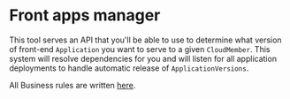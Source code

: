# Front apps manager

This tool serves an API that you'll be able to use to determine what version of front-end `Application` you want to serve to a given `CloudMember`.
This system will resolve dependencies for you and will listen for all application deployments to handle automatic release of `ApplicationVersions`.

All Business rules are written [here](https://github.com/sullivan-sharingcloud/front-apps-manager/wiki/business-rules).
